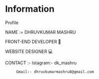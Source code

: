 # Information

Profile

NAME := DHRUVKUMAR MASHRU

FRONT-END DEVELOPER 🥇

WEBSITE DESIGNER 💻

CONTACT :-
         Istagram:- dk_mashru
         
         Gmail:- dhruvkumarmashru8@gmail.com
         



